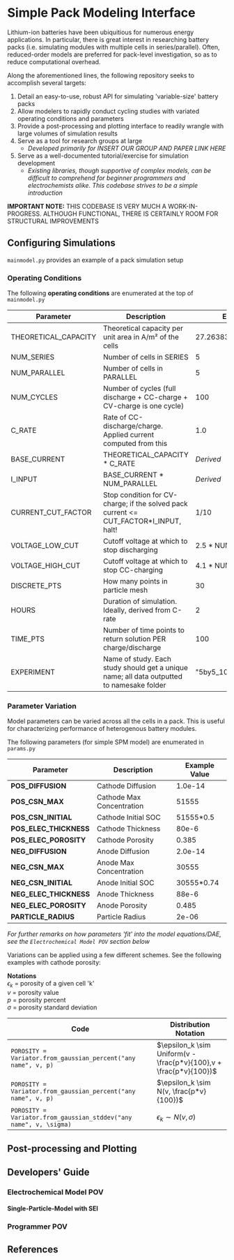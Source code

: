 # Simple Pack Modeling Interface

Lithium-ion batteries have been ubiquitious for numerous energy applications. In particular, there is great interest in researching battery packs (i.e. simulating modules with multiple cells in series/parallel). Often, reduced-order models are preferred for pack-level investigation, so as to reduce computational overhead.

Along the aforementioned lines, the following repository seeks to accomplish several targets:
1) Detail an easy-to-use, robust API for simulating 'variable-size' battery packs 
2) Allow modelers to rapidly conduct cycling studies with variated operating conditions and parameters
3) Provide a post-processing and plotting interface to readily wrangle with large volumes of simulation results
4) Serve as a tool for research groups at large
    - _Developed primarily for INSERT OUR GROUP AND PAPER LINK HERE_ 
5) Serve as a well-documented tutorial/exercise for simulation development
    - _Existing libraries, though supportive of complex models, can be difficult to comprehend for beginner programmers and electrochemists alike. This codebase strives to be a simple introduction_

**IMPORTANT NOTE:** THIS CODEBASE IS VERY MUCH A WORK-IN-PROGRESS. ALTHOUGH FUNCTIONAL, THERE IS CERTAINLY ROOM FOR STRUCTURAL IMPROVEMENTS 


## Configuring Simulations
`mainmodel.py` provides an example of a pack simulation setup

### Operating Conditions
The following **operating conditions** are enumerated at the top of `mainmodel.py`

| **Parameter**           | **Description**                                                                 | **Example**                                |
|-------------------------|---------------------------------------------------------------------------------|------------------------------------------|
| THEORETICAL_CAPACITY     | Theoretical capacity per unit area in A/m² of the cells                         |27.263836618115                    |
| NUM_SERIES              | Number of cells in SERIES                                                       | 5                                      |
| NUM_PARALLEL            | Number of cells in PARALLEL                                                     | 5                                      |
| NUM_CYCLES              | Number of cycles (full discharge + CC-charge + CV-charge is one cycle)          | 100                                    |
| C_RATE                  | Rate of CC-discharge/charge. Applied current computed from this                 | 1.0                                   |
| BASE_CURRENT            | THEORETICAL_CAPACITY * C_RATE                                                     | _Derived_                                      |
| I_INPUT                 | BASE_CURRENT * NUM_PARALLEL                                                     | _Derived_                                      |
| CURRENT_CUT_FACTOR      | Stop condition for CV-charge; if the solved pack current <= CUT_FACTOR*I_INPUT, halt! | 1/10                                     |
| VOLTAGE_LOW_CUT         | Cutoff voltage at which to stop discharging                                      | 2.5 * NUM_SERIES                         |
| VOLTAGE_HIGH_CUT        | Cutoff voltage at which to stop CC-charging                                      | 4.1 * NUM_SERIES                         |
| DISCRETE_PTS            | How many points in particle mesh                                                | 30                                       |
| HOURS                   | Duration of simulation. Ideally, derived from C-rate                            | 2                                        |
| TIME_PTS                | Number of time points to return solution PER charge/discharge                   | 100                                      |
| EXPERIMENT              | Name of study. Each study should get a unique name; all data outputted to namesake folder | "5by5_100cycles_const"          |


### Parameter Variation
Model parameters can be varied across all the cells in a pack. This is useful for characterizing performance of heterogenous battery modules.

The following parameters (for simple SPM model) are enumerated in `params.py`

| **Parameter**           | **Description**              | **Example Value** |
|-------------------------|------------------------------|-------------------|
| **POS_DIFFUSION**       | Cathode Diffusion            | 1.0e-14           |
| **POS_CSN_MAX**         | Cathode Max Concentration     | 51555             |
| **POS_CSN_INITIAL**     | Cathode Initial SOC          | 51555*0.5         |
| **POS_ELEC_THICKNESS**  | Cathode Thickness            | 80e-6             |
| **POS_ELEC_POROSITY**   | Cathode Porosity             | 0.385             |
| **NEG_DIFFUSION**       | Anode Diffusion              | 2.0e-14           |
| **NEG_CSN_MAX**         | Anode Max Concentration      | 30555             |
| **NEG_CSN_INITIAL**     | Anode Initial SOC            | 30555*0.74        |
| **NEG_ELEC_THICKNESS**  | Anode Thickness              | 88e-6             |
| **NEG_ELEC_POROSITY**   | Anode Porosity               | 0.485             |
| **PARTICLE_RADIUS**     | Particle Radius              | 2e-06             |

_For further remarks on how parameters 'fit' into the model equations/DAE, see the `Electrochemical Model POV` section below_
 
Variations can be applied using a few different schemes. See the following examples with cathode porosity:

**Notations**  
$\epsilon_k$ = porosity of a given cell 'k'  
$v$ = porosity value  
$p$ = porosity percent  
$\sigma$ = porosity standard deviation

| **Code**                                                     | **Distribution Notation**                                        |
|--------------------------------------------------------------|--------------------------------------------------|
| `POROSITY = Variator.from_gaussian_percent("any name", v, p)` | $\epsilon_k \sim Uniform(v - \frac{p*v}{100},v + \frac{p*v}{100})$ |
| `POROSITY = Variator.from_gaussian_percent("any name", v, p)` | $\epsilon_k \sim N(v, \frac{p*v}{100})$          |
| `POROSITY = Variator.from_gaussian_stddev("any name", v, \sigma)` | $\epsilon_k \sim N(v, \sigma)$                   |


## Post-processing and Plotting


## Developers' Guide

### Electrochemical Model POV 

#### Single-Particle-Model with SEI

### Programmer POV

## References


